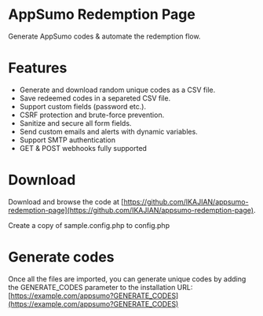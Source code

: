 # AppSumo Redemption Page

Generate AppSumo codes & automate the redemption flow.

# Features

 - Generate and download random unique codes as a CSV file.
 - Save redeemed codes in a separeted CSV file.
 - Support custom fields (password etc.).
 - CSRF protection and brute-force prevention.
 - Sanitize and secure all form fields.
 - Send custom emails and alerts with dynamic variables.
 - Support SMTP authentication
 - GET & POST webhooks fully supported

# Download

Download and browse the code at [https://github.com/IKAJIAN/appsumo-redemption-page](https://github.com/IKAJIAN/appsumo-redemption-page).

Create a copy of sample.config.php to config.php

# Generate codes

Once all the files are imported, you can generate unique codes by adding the GENERATE_CODES parameter to the installation URL: [https://example.com/appsumo?GENERATE_CODES](https://example.com/appsumo?GENERATE_CODES)
